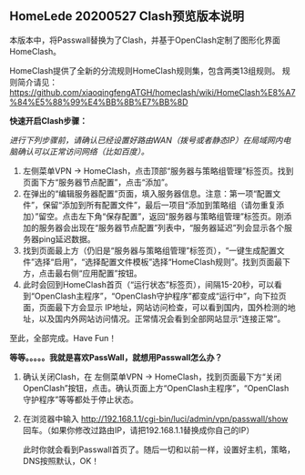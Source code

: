 ## HomeLede 20200527 Clash预览版本说明

本版本中，将Passwall替换为了Clash，并基于OpenClash定制了图形化界面HomeClash。

HomeClash提供了全新的分流规则HomeClash规则集，包含两类13组规则。
规则简介请见：https://github.com/xiaoqingfengATGH/homeclash/wiki/HomeClash%E8%A7%84%E5%88%99%E4%BB%8B%E7%BB%8D

**快速开启Clash步骤：**

*进行下列步骤前，请确认已经设置好路由WAN（拨号或者静态IP）在局域网内电脑确认可以正常访问网络（比如百度）。*

1. 左侧菜单VPN -> HomeClash，点击顶部“服务器与策略组管理”标签页。找到页面下方“服务器节点配置”，点击“添加”。
2. 在弹出的“编辑服务器配置”页面，填入服务器信息。注意：第一项“配置文件”，保留“添加到所有配置文件”，最后一项目“添加到策略组（请勿重复添加）”留空。点击左下角“保存配置”，返回“服务器与策略组管理”标签页。刚添加的服务器会出现在“服务器节点配置”列表中，“服务器延迟”列会显示各个服务器ping延迟数据。
3. 找到页面最上方（仍旧是“服务器与策略组管理”标签页），“一键生成配置文件”选择“启用”，“选择配置文件模板”选择“HomeClash规则”。找到页面最下方，点击最右侧“应用配置”按钮。
4. 此时会回到HomeClash首页（“运行状态”标签页），间隔15-20秒，可以看到“OpenClash主程序”，“OpenClash守护程序”都变成“运行中”，向下拉页面，页面最下方会显示 IP地址，网站访问检查，可以看到国内，国外检测的地址，以及国内外网站访问情况。正常情况会看到全部网站显示“连接正常”。


至此，全部完成。Have Fun！

**等等。。。。。我就是喜欢PassWall，就想用Passwall怎么办？**

1. 确认关闭Clash，在 左侧菜单VPN -> HomeClash，找到页面最下方“关闭OpenClash”按钮，点击。确认页面上方“OpenClash主程序”，“OpenClash守护程序”等等都处于停止状态。

2. 在浏览器中输入 http://192.168.1.1/cgi-bin/luci/admin/vpn/passwall/show 回车。（如果你修改过路由IP，请把192.168.1.1替换成你自己的IP）

   

   此时你就会看到Passwall首页了。随后一切和以前一样，设置好主机，策略，DNS按照默认，OK！